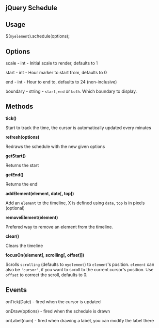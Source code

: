 jQuery Schedule
---------------

## Usage

$(`myelement`).schedule(options);

## Options

scale - int - Initial scale to render, defaults to 1

start - int - Hour marker to start from, defaults to 0

end - int - Hour to end to, defaults to 24 (non-inclusive)

boundary - string - `start`, `end` or `both`. Which boundary to display.

## Methods

**tick()**

Start to track the time, the cursor is automatically updated every minutes

**refresh(options)**

Redraws the schedule with the new given options

**getStart()**

Returns the start

**getEnd()**

Returns the end

**addElement(element, date[, top])**

Add an `element` to the timeline, X is defined using `date`, `top` is in pixels (optional)

**removeElement(element)**

Prefered way to remove an element from the timeline.

**clear()**

Clears the timeline

**focusOn(element[, scrolling[, offset]])**

Scrolls `scrolling` (defaults to `myelement`) to `element`'s position.
`element` can also be `'cursor'`, if you want to scroll to the current cursor's position.
Use `offset` to correct the scroll, defaults to 0.

## Events

onTick(Date) - fired when the cursor is updated

onDraw(options) - fired when the schedule is drawn

onLabel(num) - fired when drawing a label, you can modify the label there